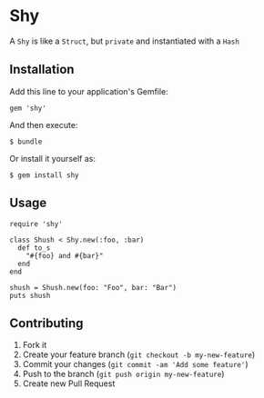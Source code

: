 # Shy

A `Shy` is like a `Struct`, but `private` and instantiated with a `Hash`

## Installation

Add this line to your application's Gemfile:

	gem 'shy'

And then execute:

	$ bundle

Or install it yourself as:

	$ gem install shy

## Usage

	require 'shy'
	
	class Shush < Shy.new(:foo, :bar)
	  def to_s
	    "#{foo} and #{bar}"
	  end
	end
	
	shush = Shush.new(foo: "Foo", bar: "Bar")
	puts shush

## Contributing

1. Fork it
2. Create your feature branch (`git checkout -b my-new-feature`)
3. Commit your changes (`git commit -am 'Add some feature'`)
4. Push to the branch (`git push origin my-new-feature`)
5. Create new Pull Request

